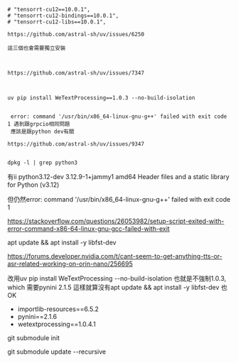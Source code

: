     # "tensorrt-cu12==10.0.1",
    # "tensorrt-cu12-bindings==10.0.1",
    # "tensorrt-cu12-libs==10.0.1",

    https://github.com/astral-sh/uv/issues/6250

    這三個也會需要獨立安裝



    https://github.com/astral-sh/uv/issues/7347



    uv pip install WeTextProcessing==1.0.3 --no-build-isolation


     error: command '/usr/bin/x86_64-linux-gnu-g++' failed with exit code 1 遇到跟grpcio相同問題
     應該是跟python dev有關

    https://github.com/astral-sh/uv/issues/9347


    dpkg -l | grep python3

有ii  python3.12-dev                  3.12.9-1+jammy1                             amd64        Header files and a static library for Python (v3.12)

但仍然error: command '/usr/bin/x86_64-linux-gnu-g++' failed with exit code 1 

https://stackoverflow.com/questions/26053982/setup-script-exited-with-error-command-x86-64-linux-gnu-gcc-failed-with-exit


apt update && apt install -y libfst-dev


https://forums.developer.nvidia.com/t/cant-seem-to-get-anything-tts-or-asr-related-working-on-orin-nano/256695




改用uv pip install WeTextProcessing --no-build-isolation      也就是不強制1.0.3, which 需要pynini 2.1.5
這樣就算沒有apt update && apt install -y libfst-dev 也OK

 + importlib-resources==6.5.2
 + pynini==2.1.6
 + wetextprocessing==1.0.4.1

git submodule init

git submodule update --recursive
